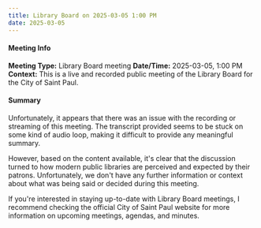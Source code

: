 ```yaml
---
title: Library Board on 2025-03-05 1:00 PM
date: 2025-03-05
---
```

#### Meeting Info
**Meeting Type:** Library Board meeting
**Date/Time:** 2025-03-05, 1:00 PM
**Context:** This is a live and recorded public meeting of the Library Board for the City of Saint Paul.

#### Summary
Unfortunately, it appears that there was an issue with the recording or streaming of this meeting. The transcript provided seems to be stuck on some kind of audio loop, making it difficult to provide any meaningful summary.

However, based on the content available, it's clear that the discussion turned to how modern public libraries are perceived and expected by their patrons. Unfortunately, we don't have any further information or context about what was being said or decided during this meeting.

If you're interested in staying up-to-date with Library Board meetings, I recommend checking the official City of Saint Paul website for more information on upcoming meetings, agendas, and minutes.

